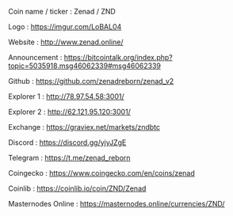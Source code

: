 Coin name / ticker : Zenad / ZND

Logo : https://imgur.com/LoBAL04

Website : http://www.zenad.online/

Announcement : https://bitcointalk.org/index.php?topic=5035918.msg46062339#msg46062339

Github : https://github.com/zenadreborn/zenad_v2

Explorer 1 : http://78.97.54.58:3001/

Explorer 2 : http://62.121.95.120:3001/

Exchange : https://graviex.net/markets/zndbtc

Discord : https://discord.gg/yjyJZgE

Telegram : https://t.me/zenad_reborn

Coingecko : https://www.coingecko.com/en/coins/zenad

Coinlib : https://coinlib.io/coin/ZND/Zenad

Masternodes Online : https://masternodes.online/currencies/ZND/
